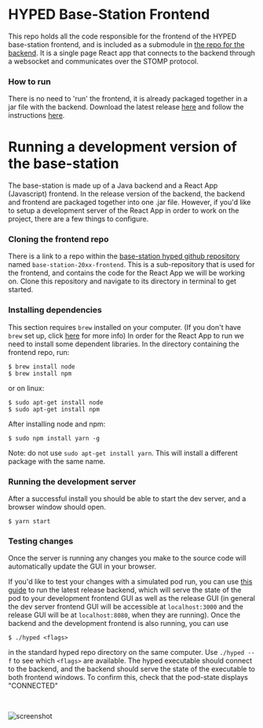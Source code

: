 # HYPED Base-Station Frontend
This repo holds all the code responsible for the frontend of the HYPED base-station frontend, and is included as a submodule in [the repo for the backend](https://github.com/Hyp-ed/base-station-2019). It is a single page React app that connects to the backend through a websocket and communicates over the STOMP protocol.

### How to run
There is no need to 'run' the frontend, it is already packaged together in a jar file with the backend. Download the latest release [here](https://github.com/Hyp-ed/base-station-2019/releases) and follow the instructions [here](https://github.com/Hyp-ed/base-station-2019/blob/master/README.md).

# Running a development version of the base-station

The base-station is made up of a Java backend and a React App (Javascript) frontend. In the release version of the backend, the backend and frontend are packaged together into one .jar file. However, if you'd like to setup a development server of the React App in order to work on the project, there are a few things to configure. 

### Cloning the frontend repo

There is a link to a repo within the [base-station hyped github repository](https://github.com/Hyp-ed/base-station-2019) named ```base-station-20xx-frontend```. This is a sub-repository that is used for the frontend, and contains the code for the React App we will be working on. Clone this repository and navigate to its directory in terminal to get started.

### Installing dependencies

This section requires ```brew``` installed on your computer. (If you don't have `brew` set up, click [here](https://brew.sh/) for more info) In order for the React App to run we need to install some dependent libraries. In the directory containing the frontend repo, run:

```
$ brew install node
$ brew install npm
```
or on linux:
```
$ sudo apt-get install node
$ sudo apt-get install npm
```
After installing node and npm:
```
$ sudo npm install yarn -g
```

Note: do not use `sudo apt-get install yarn`. This will install a different package with the same name. 

### Running the development server
After a successful install you should be able to start the dev server, and a browser window should open. 

```
$ yarn start
```

### Testing changes

Once the server is running any changes you make to the source code will automatically update the GUI in your browser. 

If you'd like to test your changes with a simulated pod run, you can use [this guide](https://github.com/Hyp-ed/base-station-2019/blob/master/README.md) to run the latest release backend, which will serve the state of the pod to your development frontend GUI as well as the release GUI (in general the dev server frontend GUI will be accessible at `localhost:3000` and the release GUI will be at `localhost:8080`, when they are running). Once the backend and the development frontend is also running, you can use 
```
$ ./hyped <flags>
``` 
in the standard hyped repo directory on the same computer. Use ```./hyped --f``` to see which `<flags>` are available. The hyped executable should connect to the backend, and the backend should serve the state of the executable to both frontend windows. To confirm this, check that the pod-state displays "CONNECTED"



<br>

![screenshot](https://i.imgur.com/BrU8SX7.jpg)
